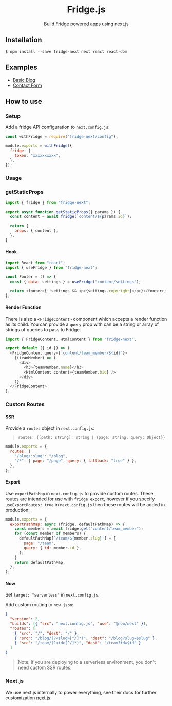 <h1 align="center">Fridge.js</h1>

<div align="center">
  Build <a href="https://www.fridgecms.com">Fridge</a> powered apps using next.js
</div>

## Installation

```
$ npm install --save fridge-next next react react-dom
```

## Examples

- [Basic Blog](https://github.com/fridge-cms/examples/tree/master/next-basic-blog)
- [Contact Form](https://github.com/fridge-cms/examples/tree/master/next-contact-form)

## How to use

### Setup

Add a fridge API configuration to `next.config.js`:

```js
const withFridge = require("fridge-next/config");

module.exports = withFridge({
  fridge: {
    token: "xxxxxxxxxx",
  },
});
```

### Usage

### getStaticProps

```js
import { fridge } from "fridge-next";

export async function getStaticProps({ params }) {
  const content = await fridge(`content/${params.id}`);

  return {
    props: { content },
  };
}
```

#### Hook

```js
import React from "react";
import { useFridge } from "fridge-next";

const Footer = () => {
  const { data: settings } = useFridge("content/settings");

  return <footer>{!!settings && <p>{settings.copyright}</p>}</footer>;
};
```

#### Render Function

There is also a `<FridgeContent>` component which accepts a render function as its child. You can provide a `query` prop with can be a string or array of strings of queries to pass to Fridge.

```js
import { FridgeContent, HtmlContent } from "fridge-next";

export default ({ id }) => (
  <FridgeContent query={`content/team_member/${id}`}>
    {(teamMember) => (
      <div>
        <h3>{teamMember.name}</h3>
        <HtmlContent content={teamMember.bio} />
      </div>
    )}
  </FridgeContent>
);
```

### Custom Routes

#### SSR

Provide a `routes` object in `next.config.js`:

> `routes: {[path: string]: string | {page: string, query: Object}}`

```js
module.exports = {
  routes: {
    "/blog/:slug": "/blog",
    "/*": { page: "/page", query: { fallback: "true" } },
  },
};
```

#### Export

Use `exportPathMap` in `next.config.js` to provide custom routes. These routes are intended for use with `fridge export`, however if you specify `useExportRoutes: true` in `next.config.js` then these routes will be added in production:

```js
module.exports = {
  exportPathMap: async (fridge, defaultPathMap) => {
    const members = await fridge.get("content/team_member");
    for (const member of members) {
      defaultPathMap[`/team/${member.slug}`] = {
        page: "/team",
        query: { id: member.id },
      };
    }
    return defaultPathMap;
  },
};
```

#### Now

Set `target: "serverless"` in `next.config.js`.

Add custom routing to `now.json`:

```json
{
  "version": 2,
  "builds": [{ "src": "next.config.js", "use": "@now/next" }],
  "routes": [
    { "src": "/", "dest": "/" },
    { "src": "/blog/(?<slug>[^/]*)", "dest": "/blog?slug=$slug" },
    { "src": "/team/(?<id>[^/]*)", "dest": "/team?id=$id" }
  ]
}
```

> Note: If you are deploying to a serverless environment, you don't need custom SSR routes.

### Next.js

We use next.js internally to power everything, see their docs for further customization [next.js](https://github.com/zeit/next.js)
